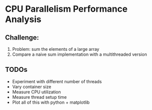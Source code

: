 # CPU Parallelism Performance Analysis

## Challenge:
1. Problem: sum the elements of a large array
2. Compare a naive sum implementation with a multithreaded version

## TODOs
- Experiment with different number of threads
- Vary container size
- Measure CPU utilization
- Measure thread setup time
- Plot all of this with python + matplotlib
